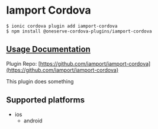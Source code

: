 # Iamport Cordova

```text
$ ionic cordova plugin add iamport-cordova
$ npm install @oneserve-cordova-plugins/iamport-cordova
```

## [Usage Documentation](https://oneserve.gitbook.io/oneserve-cordova-plugins/plugins/iamport-cordova/)

Plugin Repo: [https://github.com/iamport/iamport-cordova](https://github.com/iamport/iamport-cordova)

This plugin does something

## Supported platforms

* ios
  * android

